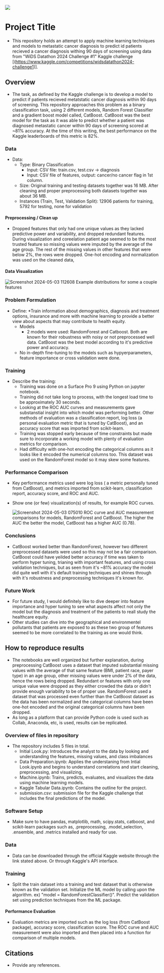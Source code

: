 ![](UTA-DataScience-Logo.png)

# Project Title

* This repository holds an attempt to apply machine learning techniques and models to metastatic cancer diagnosis to predict id patients recieved a cancer diagnosis withing 90 days of screening using data from
"WiDS Datathon 2024 Challenge #1" Kaggle challenge [(https://www.kaggle.com/competitions/widsdatathon2024-challenge1)]. 

## Overview

* The task, as defined by the Kaggle challenge is to develop a model to predict if patients recieved metatstatic cancer diagnosis within 90 days of screening. This repository approaches this problem as a binary classification task, using 2 different models, Random Forest Classifier and a gradient boost model called, CatBoost. CatBoost was the best model for the task as it was able to predict whether a patient was diagnosed metastatic cancer within 90 days of screening scored at ~81% accuracy. At the time of this writing, the best performance on the Kaggle leaderboards of this metric is 82%.

### Data

* Data:
  * Type: Binary Classification
    * Input: CSV file: train.csv, test.csv -> diagnosis
    * Input: CSV file of features, output: cancer/no cancer flag in 1st column.
  * Size: Original training and testing datasets together was 16 MB. After cleaning and proper preprocessing both datasets together was about 36 MB.
  * Instances (Train, Test, Validation Split): 12906 patients for training, 5792 for testing, none for validation

#### Preprocessing / Clean up

* Dropped features that only had one unique values as they lacked predictive power and variability, and dropped redundant features. During visualization and coreelation patient age seemed to be the most trusted feature so missing values were imputed by the average of the age group. The rest of the missing values in other features that were below 2%, the rows were dropped. One-hot encoding and normalization was used on the cleaned data,

#### Data Visualization
![Screenshot 2024-05-03 112608](https://github.com/HyItsAngela/DATA3402.PROJECT/assets/143844332/24c2d6eb-f3b3-4fa7-b1c2-6f965fe4acdf)
Example distributions for some a couple features

### Problem Formulation

* Define:
  *Train information about demographics, diagnosis and treatment options, insurance and more with machine learning to provide a better view about aspects that may contribute to health equity.
  * Models
    * 2 models were used: RandomForest and Catboost. Both are known for their robustness with noisy or not preprocessed well data. CatBoost was the best model according to it's predictive power and accuracy.
  * No in-depth fine-tuning to the models such as hypyerparameters, feature importance or cross validation were done. 

### Training

* Describe the training:
  * Training was done on a Surface Pro 9 using Python on jupyter notebook.
  * Training did not take long to process, with the longest load time to be approximately 30 seconds.
  * Looking at the ROC AUC curves and measurements gave substanstial insight into which model was performing better. Other methods of evaluation was a classification report, log loss (a personal evaluation metric that is tuned by CatBoost), and an accuracy score that was imported from scikit-learn.
  * Training was stopped early because of time constraints but made sure to incorporate a working model with plenty of evaluation metrics for comparison.
  * Had difficulty with one-hot encoding the categorical columns as it looks like it encoded the numerical columns too. This dataset was used on the RandomForest model so it may skew some features.

### Performance Comparison

* Key performance metrics used were log loss ( a metric personally tuned from CatBoost), and metrics imported from scikit-learn, classification report, accuracy score, and ROC and AUC.
* Show one (or few) visualization(s) of results, for example ROC curves.
  
  ![Screenshot 2024-05-03 075010](https://github.com/HyItsAngela/DATA3402.PROJECT/assets/143844332/d818b562-9c5e-4ef7-9e97-b64c6525bfb1)
ROC curve and AUC measurement comparisons for models, RandomForest and CatBoost. The higher the AUC the better the model, CatBoost has a higher AUC (0.78).

### Conclusions

* CatBoost worked better than RandomForest, however two different preprocessed datasets were used so this may not be a fair comparison. CatBoost could have yeilded better accuracy if time was taken to perform hyper tuning, trianing with important features, and using cross validation techniques, but as seen from it's ~81% accuracy the model did quite well with it's default training techniques and shines through with it's robustness and preprocessing techniques it's known for.

### Future Work

* For future study, I would definitely like to dive deeper into feature importance and hyper tuning to see what aspects affect not only the model but the diagnosis and treatment of the patients to reall study the healthcare equity.
* Other studies can dive into the geographical and environmentel pollutants that patients are exposed to as these two group of features seemed to be more correlated to the training as one would think.

## How to reproduce results

* The notebooks are well organized but further explanation, during preprocessing CatBoost uses a dataset that imputed substantial missing values with the average of that same feature (BMI, patient race, payer type) in an age group, other missing values were under 2% of the data, hence the rows being dropped. Redundant or features with only one unique value were dropped as they either crowded the data or didn't provide enough variability to be of proper use. RandomForest used a dataset that was processed even further than the CatBoost dataset as the data has been normalized and the categorical columns have been one-hot encoded and the original categorical columns have been dropped.
* As long as a platform that can provide Python code is used such as Collab, Anaconda, etc, is used, results can be replicated.

### Overview of files in repository

* The repository includes 5 files in total.
  * Initial Look.py: Introduces the analyst to the data by looking and understanding the features, missing values, and class imbalances
  * Data Preparation.ipynb: Applies the understaning from Intial Look.ipynb and begins to understand correlations and start cleaning, preprocessing, and visualizing.
  * Machine.ipynb: Trains, predicts, evaluates, and visualizes the data using machine learning models.
  * Kaggle Tabular Data.ipynb: Contains the outline for the project.
  * submission.csv: submission file for the Kaggle challenge that includes the final predictions of the model.

### Software Setup
* Make sure to have pandas, matplotlib, math, scipy.stats, catboost, and scikit-learn packages such as, .preprocessing, .model_selection, .ensemble, and .metrics installed and ready for use.

### Data

* Data can be downloaded through the official Kaggle website through the link stated above. Or through Kaggle's API interface.

### Training

* Split the train dataset into a training and test dataset that is otherwise known as the validation set. Initialize the ML model by calling upon the algorithm. ex) "model = RandomForestClassifier()". Predict the validation set using prediction techniques from the ML package. 

#### Performance Evaluation

* Evaluation metrics are imported such as the log loss (from CatBoost package), accuracy score, classification score. The ROC curve and AUC measurement were also imported and then placed into a function for comparison of multiple models.


## Citations

* Provide any references.







